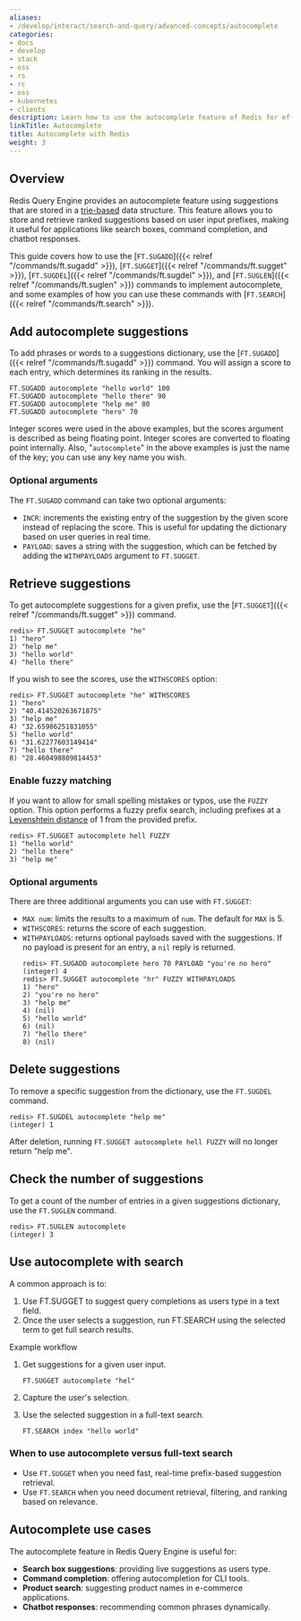 ```yaml
---
aliases:
- /develop/interact/search-and-query/advanced-concepts/autocomplete
categories:
- docs
- develop
- stack
- oss
- rs
- rc
- oss
- kubernetes
- clients
description: Learn how to use the autocomplete feature of Redis for efficient prefix-based suggestion retrieval.
linkTitle: Autocomplete
title: Autocomplete with Redis
weight: 3
---
```


## Overview

Redis Query Engine provides an autocomplete feature using suggestions that are stored in a [trie-based](https://en.wikipedia.org/wiki/Trie) data structure.
This feature allows you to store and retrieve ranked suggestions based on user input prefixes, making it useful for applications like search boxes, command completion, and chatbot responses.

This guide covers how to use the [`FT.SUGADD`]({{< relref "/commands/ft.sugadd" >}}), [`FT.SUGGET`]({{< relref "/commands/ft.sugget" >}}), [`FT.SUGDEL`]({{< relref "/commands/ft.sugdel" >}}), and [`FT.SUGLEN`]({{< relref "/commands/ft.suglen" >}}) commands to implement autocomplete, and some examples of how you can use these commands with [`FT.SEARCH`]({{< relref "/commands/ft.search" >}}).

## Add autocomplete suggestions

To add phrases or words to a suggestions dictionary, use the [`FT.SUGADD`]({{< relref "/commands/ft.sugadd" >}}) command.
You will assign a score to each entry, which determines its ranking in the results.

```
FT.SUGADD autocomplete "hello world" 100
FT.SUGADD autocomplete "hello there" 90
FT.SUGADD autocomplete "help me" 80
FT.SUGADD autocomplete "hero" 70
```

Integer scores were used in the above examples, but the scores argument is described as being floating point.
Integer scores are converted to floating point internally.
Also, "`autocomplete`" in the above examples is just the name of the key; you can use any key name you wish.

### Optional arguments

The `FT.SUGADD` command can take two optional arguments:

* `INCR`: increments the existing entry of the suggestion by the given score instead of replacing the score. This is useful for updating the dictionary based on user queries in real time.
* `PAYLOAD`: saves a string with the suggestion, which can be fetched by adding the `WITHPAYLOADS` argument to `FT.SUGGET`.

## Retrieve suggestions

To get autocomplete suggestions for a given prefix, use the [`FT.SUGGET`]({{< relref "/commands/ft.sugget" >}}) command.

```
redis> FT.SUGGET autocomplete "he"
1) "hero"
2) "help me"
3) "hello world"
4) "hello there"
```

If you wish to see the scores, use the `WITHSCORES` option:

```
redis> FT.SUGGET autocomplete "he" WITHSCORES
1) "hero"
2) "40.414520263671875"
3) "help me"
4) "32.65986251831055"
5) "hello world"
6) "31.62277603149414"
7) "hello there"
8) "28.460498809814453"
```

### Enable fuzzy matching

If you want to allow for small spelling mistakes or typos, use the `FUZZY` option. This option performs a fuzzy prefix search, including prefixes at a [Levenshtein distance](https://en.wikipedia.org/wiki/Levenshtein_distance) of 1 from the provided prefix.

```
redis> FT.SUGGET autocomplete hell FUZZY
1) "hello world"
2) "hello there"
3) "help me"
```

### Optional arguments

There are three additional arguments you can use with `FT.SUGGET`:

* `MAX num`: limits the results to a maximum of `num`. The default for `MAX` is 5.
* `WITHSCORES`: returns the score of each suggestion.
* `WITHPAYLOADS`: returns optional payloads saved with the suggestions. If no payload is present for an entry, a `nil` reply is returned.
    ```
    redis> FT.SUGADD autocomplete hero 70 PAYLOAD "you're no hero"
    (integer) 4
    redis> FT.SUGGET autocomplete "hr" FUZZY WITHPAYLOADS
    1) "hero"
    2) "you're no hero"
    3) "help me"
    4) (nil)
    5) "hello world"
    6) (nil)
    7) "hello there"
    8) (nil)
    ```

## Delete suggestions

To remove a specific suggestion from the dictionary, use the `FT.SUGDEL` command.

```
redis> FT.SUGDEL autocomplete "help me"
(integer) 1
```

After deletion, running `FT.SUGGET autocomplete hell FUZZY` will no longer return "help me".

## Check the number of suggestions

To get a count of the number of entries in a given suggestions dictionary, use the `FT.SUGLEN` command.

```
redis> FT.SUGLEN autocomplete
(integer) 3
```

## Use autocomplete with search

A common approach is to:

1. Use FT.SUGGET to suggest query completions as users type in a text field.
1. Once the user selects a suggestion, run FT.SEARCH using the selected term to get full search results.

Example workflow

1. Get suggestions for a given user input.

    ```
    FT.SUGGET autocomplete "hel"
    ```
1. Capture the user's selection.
1. Use the selected suggestion in a full-text search.

    ```
    FT.SEARCH index "hello world"
    ```

### When to use autocomplete versus full-text search

* Use `FT.SUGGET` when you need fast, real-time prefix-based suggestion retrieval.
* Use `FT.SEARCH` when you need document retrieval, filtering, and ranking based on relevance.

## Autocomplete use cases

The autocomplete feature in Redis Query Engine is useful for:

- **Search box suggestions**: providing live suggestions as users type.
- **Command completion**: offering autocompletion for CLI tools.
- **Product search**: suggesting product names in e-commerce applications.
- **Chatbot responses**: recommending common phrases dynamically.
